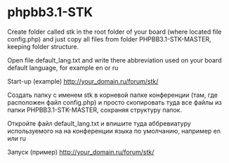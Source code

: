 phpbb3.1-STK
============
Create folder called stk in the root folder of your board (where located file config.php) and just copy all files from folder PHPBB3.1-STK-MASTER, keeping folder structure.

Open file default_lang.txt and write there abbreviation used on your board default language, for example en or ru

Start-up (example) http://your_domain.ru/forum/stk/

Создать папку с именем stk в корневой папке конференции (там, где расположен файл config.php) и просто скопировать туда  все файлы из папки PHPBB3.1-STK-MASTER, сохраняя структуру папок.

Откройте файл default_lang.txt и впишите туда аббревиатуру используемого на на конференции языка по умолчанию, например en или ru

Запуск (пример) http://your_domain.ru/forum/stk/

